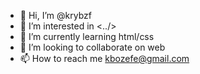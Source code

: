 - 👋 Hi, I’m @krybzf
- 👀 I’m interested in <../>
- 🌱 I’m currently learning html/css
- 💞️ I’m looking to collaborate on web
- 📫 How to reach me kbozefe@gmail.com


<!---
krybzf/krybzf is a ✨ special ✨ repository because its `README.md` (this file) appears on your GitHub profile.
You can click the Preview link to take a look at your changes.
--->
